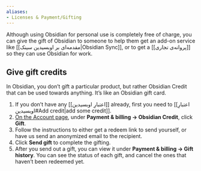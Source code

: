 ```yaml
---
aliases:
- Licenses & Payment/Gifting
---
```


Although using Obsidian for personal use is completely free of charge, you can give the gift of Obsidian to someone to help them get an add-on service like [[مقدمه‌ای بر اوبسیدین سینک|Obsidian Sync]], or to get a [[پروانه‌ی تجاری]] so they can use Obsidian for work.

## Give gift credits

In Obsidian, you don’t gift a particular product, but rather Obsidian Credit that can be used towards anything. It’s like an Obsidian gift card.

1. If you don’t have any [[اعتبارِ اوبسیدین]] already, first you need to [[اعتبارِ اوبسیدین#Add credit|add some credit]].
2. [On the Account page](https://obsidian.md/account), under **Payment & billing → Obsidian Credit**, click **Gift**.
3. Follow the instructions to either get a redeem link to send yourself, or have us send an anonymized email to the recipient.
4. Click **Send gift** to complete the gifting.
5. After you send out a gift, you can view it under **Payment & billing → Gift history**. You can see the status of each gift, and cancel the ones that haven’t been redeemed yet.
